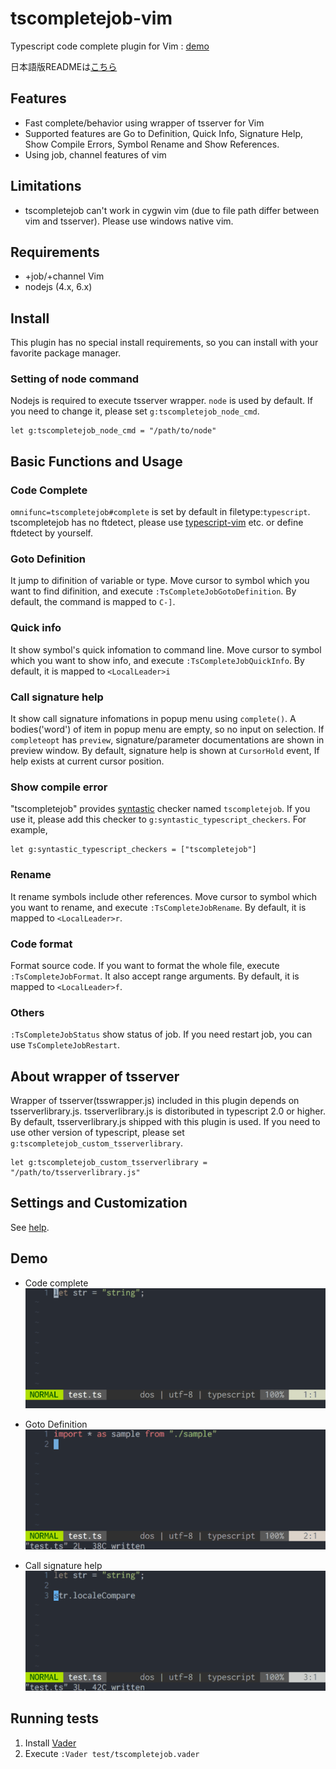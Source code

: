 tscompletejob-vim
============================
Typescript code complete plugin for Vim : [demo](#demo)

日本語版READMEは[こちら](README-jp.md)

Features
-----------------------------------------------------------------------
- Fast complete/behavior using wrapper of tsserver for Vim
- Supported features are Go to Definition, Quick Info, Signature Help,
  Show Compile Errors, Symbol Rename and Show References.
- Using job, channel features of vim

Limitations
-----------------------------------------------------------------------
- tscompletejob can't work in cygwin vim (due to file path differ between vim and tsserver). Please use windows native vim.

Requirements
-----------------------------------------------------------------------
- +job/+channel Vim
- nodejs (4.x, 6.x)

Install
-----------------------------------------------------------------------
This plugin has no special install requirements, so you can install with
your favorite package manager.

### Setting of node command
Nodejs is required to execute tsserver wrapper. `node` is used by default.
If you need to change it, please set `g:tscompletejob_node_cmd`.
```vim
let g:tscompletejob_node_cmd = "/path/to/node"
```

Basic Functions and Usage
-----------------------------------------------------------------------
### Code Complete
`omnifunc=tscompletejob#complete` is set by default in filetype:`typescript`.
tscompletejob has no ftdetect, please use [typescript-vim](https://github.com/leafgarland/typescript-vim)
etc. or define ftdetect by yourself. 


### Goto Definition
It jump to difinition of variable or type.
Move cursor to symbol which you want to find difinition, and execute `:TsCompleteJobGotoDefinition`. By default, the command is mapped to `C-]`.

### Quick info
It show symbol's quick infomation to command line.
Move cursor to symbol which you want to show info, and execute `:TsCompleteJobQuickInfo`. By default, it is mapped to `<LocalLeader>i`

### Call signature help
It show call signature infomations in popup menu using `complete()`. A bodies('word') of item in popup menu are empty, so no input on selection. If `completeopt` has `preview`, signature/parameter documentations are shown in preview window.
By default, signature help is shown at `CursorHold` event, If help exists at current cursor position.

### Show compile error
"tscompletejob" provides [syntastic](https://github.com/scrooloose/syntastic) checker named `tscompletejob`. If you use it, please add this checker to `g:syntastic_typescript_checkers`. For example,
```vim
let g:syntastic_typescript_checkers = ["tscompletejob"]
```

### Rename
It rename symbols include other references.
Move cursor to symbol which you want to rename, and execute `:TsCompleteJobRename`. By default, it is mapped to `<LocalLeader>r`.

### Code format
Format source code.
If you want to format the whole file, execute `:TsCompleteJobFormat`. It also accept range arguments. By default, it is mapped to `<LocalLeader>f`.

### Others
`:TsCompleteJobStatus` show status of job. If you need restart job, you can use `TsCompleteJobRestart`.


About wrapper of tsserver
-----------------------------------------------------------------------
Wrapper of tsserver(tsswrapper.js) included in this plugin depends on tsserverlibrary.js. tsserverlibrary.js is distoributed in typescript 2.0 or higher. By default, tsserverlibrary.js shipped with this plugin is used. If you need to use other version of typescript, please set `g:tscompletejob_custom_tsserverlibrary`.
```vim
let g:tscompletejob_custom_tsserverlibrary = "/path/to/tsserverlibrary.js"
```

Settings and Customization
-----------------------------------------------------------------------
See [help](doc/tscompletejob.txt).

Demo
-----------------------------------------------------------------------
- Code complete  
![complete demo](https://github.com/runoshun/readme-images/blob/master/tscompletejob/complete.gif?raw=true)

- Goto Definition  
![goto_definition demo](https://github.com/runoshun/readme-images/blob/master/tscompletejob/goto_definition.gif?raw=true)

- Call signature help  
![signature_help demo](https://github.com/runoshun/readme-images/blob/master/tscompletejob/signature_help.gif?raw=true)

Running tests
-----------------------------------------------------------------------
1. Install [Vader](https://github.com/junegunn/vader.vim)
2. Execute `:Vader test/tscompletejob.vader`

